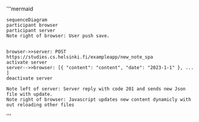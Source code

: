 '''mermaid

    sequenceDiagram
    participant browser
    participant server
    Note right of browser: User push save.


    browser->>server: POST https://studies.cs.helsinki.fi/exampleapp/new_note_spa
    activate server
    server-->>browser: [{ "content": "content", "date": "2023-1-1" }, ... ]
    deactivate server
    
    Note left of server: Server reply with code 201 and sends new Json file with update.
    Note right of browser: Javascript updates new content dynamicly with out reloading other files 
'''

